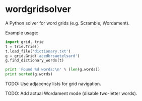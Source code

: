 wordgridsolver
==============

A Python solver for word grids (e.g. Scramble, Wordament).

Example usage:

```python
import grid, trie
t = trie.Trie()
t.load_file('dictionary.txt')
g = grid.Grid('acedbrsaetelsard')
g.find_dictionary_words(t)

print 'Found %d words:\n' % (len(g.words))
print sorted(g.words)
```


TODO: Use adjacency lists for grid navigation.

TODO: Add actual Wordament mode (disable two-letter words).
